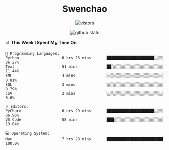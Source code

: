 <h1 align="center">Swenchao</h3>

<p align="center">
  <img src="https://visitor-badge.glitch.me/badge?page_id=Swenchao" alt="vistors" />
</p>

<p align="center">
  <img src="https://github-readme-stats.vercel.app/api?username=Swenchao&count_private=true&show_icons=true&theme=vue-dark&hide_title=true" alt="github stats" />
</p>

<!--START_SECTION:waka-->
📊 **This Week I Spent My Time On** 

```text
💬 Programming Languages: 
Python                   6 hrs 26 mins       █████████████████████░░░░   86.27% 
Text                     51 mins             ██░░░░░░░░░░░░░░░░░░░░░░░   11.44% 
XML                      3 mins              ░░░░░░░░░░░░░░░░░░░░░░░░░   0.81% 
SQL                      3 mins              ░░░░░░░░░░░░░░░░░░░░░░░░░   0.79% 
CSV                      2 mins              ░░░░░░░░░░░░░░░░░░░░░░░░░   0.6%

🔥 Editors: 
PyCharm                  6 hrs 29 mins       █████████████████████░░░░   86.96% 
VS Code                  58 mins             ███░░░░░░░░░░░░░░░░░░░░░░   13.04%

💻 Operating System: 
Mac                      7 hrs 28 mins       █████████████████████████   100.0%

```


<!--END_SECTION:waka-->
